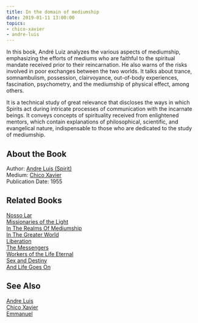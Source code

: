 ```yaml
---
title: In the domain of mediumship
date: 2019-01-11 13:00:00
topics: 
- chico-xavier
- andre-luis
---
```


In this book, André Luiz analyzes the various aspects of mediumship, emphasizing
the efforts of mediums who are faithful to the spiritual mandate received prior
to their reincarnation. He also warns of the risks involved in poor exchanges
between the two worlds. It talks about trance, somnambulism, possession,
clairvoyance, out-of-body experiences, fascination, psychometry, and the
mediumship of physical effect, among others.

It is a technical study of great relevance that discloses the ways in which
Spirits act during intricate processes of communication with the incarnate
beings. It conveys concepts of spirituality received from enlightened mentors,
which contain explanations of philosophical, scientific, and evangelical nature,
indispensable to those who are dedicated to the study of mediumship.

## About the Book 
Author: [Andre Luis (Spirit)](/bio/andre-luis)  
Medium: [Chico Xavier](/bio/chico-xavier)  
Publication Date: 1955  

## Related Books
[Nosso Lar](nosso-lar)  
[Missionaries of the Light](missionaries-of-the-light)  
[In The Realms Of Mediumship](in-the-realms-of-mediumship)  
[In The Greater World](in-the-greater-world)  
[Liberation](liberation)  
[The Messengers](the-messengers)  
[Workers of the Life Eternal](workers-of-the-life-eternal)  
[Sex and Destiny](sex-and-destiny)  
[And Life Goes On](and-life-goes-on)  

## See Also
[Andre Luis](/bio/andre-luis)  
[Chico Xavier](/bio/chico-xavier)  
[Emmanuel](/bio/emmanuel)  
